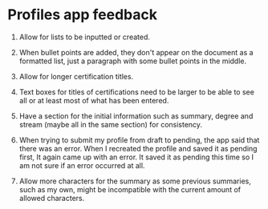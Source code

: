 # Profiles app feedback

1. Allow for lists to be inputted or created.

2. When bullet points are added, they don't appear on the document as a formatted list, just a paragraph with some bullet points in the middle.

3. Allow for longer certification titles.

4. Text boxes for titles of certifications need to be larger to be able to see all or at least most of what has been entered.

5. Have a section for the initial information such as summary, degree and stream (maybe all in the same section) for consistency.

6. When trying to submit my profile from draft to pending, the app said that there was an error. When I recreated the profile and saved it as pending first, It again came up with an error. It saved it as pending this time so I am not sure if an error occurred at all.

7. Allow more characters for the summary as some previous summaries, such as my own, might be incompatible with the current amount of allowed characters.
